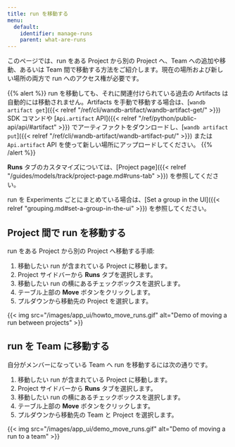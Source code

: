 ```yaml
---
title: run を移動する
menu:
  default:
    identifier: manage-runs
    parent: what-are-runs
---
```


このページでは、run をある Project から別の Project へ、Team への追加や移動、あるいは Team 間で移動する方法をご紹介します。現在の場所および新しい場所の両方で run へのアクセス権が必要です。

{{% alert %}}
run を移動しても、それに関連付けられている過去の Artifacts は自動的には移動されません。Artifacts を手動で移動する場合は、[`wandb artifact get`]({{< relref "/ref/cli/wandb-artifact/wandb-artifact-get/" >}}) SDK コマンドや [`Api.artifact` API]({{< relref "/ref/python/public-api/api/#artifact" >}}) でアーティファクトをダウンロードし、[`wandb artifact put`]({{< relref "/ref/cli/wandb-artifact/wandb-artifact-put/" >}}) または `Api.artifact` API を使って新しい場所にアップロードしてください。
{{% /alert %}}

**Runs** タブのカスタマイズについては、[Project page]({{< relref "/guides/models/track/project-page.md#runs-tab" >}}) を参照してください。

run を Experiments ごとにまとめている場合は、[Set a group in the UI]({{< relref "grouping.md#set-a-group-in-the-ui" >}}) を参照してください。

## Project 間で run を移動する

run をある Project から別の Project へ移動する手順:

1. 移動したい run が含まれている Project に移動します。
2. Project サイドバーから **Runs** タブを選択します。
3. 移動したい run の横にあるチェックボックスを選択します。
4. テーブル上部の **Move** ボタンをクリックします。
5. プルダウンから移動先の Project を選択します。

{{< img src="/images/app_ui/howto_move_runs.gif" alt="Demo of moving a run between projects" >}}

## run を Team に移動する

自分がメンバーになっている Team へ run を移動するには次の通りです。

1. 移動したい run が含まれている Project に移動します。
2. Project サイドバーから **Runs** タブを選択します。
3. 移動したい run の横にあるチェックボックスを選択します。
4. テーブル上部の **Move** ボタンをクリックします。
5. プルダウンから移動先の Team と Project を選択します。

{{< img src="/images/app_ui/demo_move_runs.gif" alt="Demo of moving a run to a team" >}}